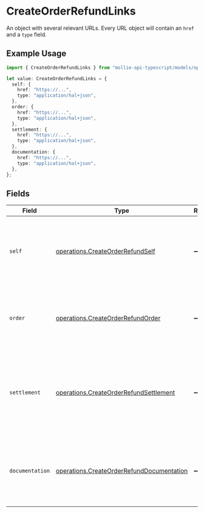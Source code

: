 # CreateOrderRefundLinks

An object with several relevant URLs. Every URL object will contain an `href` and a `type` field.

## Example Usage

```typescript
import { CreateOrderRefundLinks } from "mollie-api-typescript/models/operations";

let value: CreateOrderRefundLinks = {
  self: {
    href: "https://...",
    type: "application/hal+json",
  },
  order: {
    href: "https://...",
    type: "application/hal+json",
  },
  settlement: {
    href: "https://...",
    type: "application/hal+json",
  },
  documentation: {
    href: "https://...",
    type: "application/hal+json",
  },
};
```

## Fields

| Field                                                                                                                       | Type                                                                                                                        | Required                                                                                                                    | Description                                                                                                                 |
| --------------------------------------------------------------------------------------------------------------------------- | --------------------------------------------------------------------------------------------------------------------------- | --------------------------------------------------------------------------------------------------------------------------- | --------------------------------------------------------------------------------------------------------------------------- |
| `self`                                                                                                                      | [operations.CreateOrderRefundSelf](../../models/operations/createorderrefundself.md)                                        | :heavy_minus_sign:                                                                                                          | In v2 endpoints, URLs are commonly represented as objects with an `href` and `type` field.                                  |
| `order`                                                                                                                     | [operations.CreateOrderRefundOrder](../../models/operations/createorderrefundorder.md)                                      | :heavy_minus_sign:                                                                                                          | The API resource URL of the [order](get-order) that this refund belongs to, if applicable.                                  |
| `settlement`                                                                                                                | [operations.CreateOrderRefundSettlement](../../models/operations/createorderrefundsettlement.md)                            | :heavy_minus_sign:                                                                                                          | The API resource URL of the [settlement](get-settlement) this refund has been settled with. Not present if not yet settled. |
| `documentation`                                                                                                             | [operations.CreateOrderRefundDocumentation](../../models/operations/createorderrefunddocumentation.md)                      | :heavy_minus_sign:                                                                                                          | In v2 endpoints, URLs are commonly represented as objects with an `href` and `type` field.                                  |